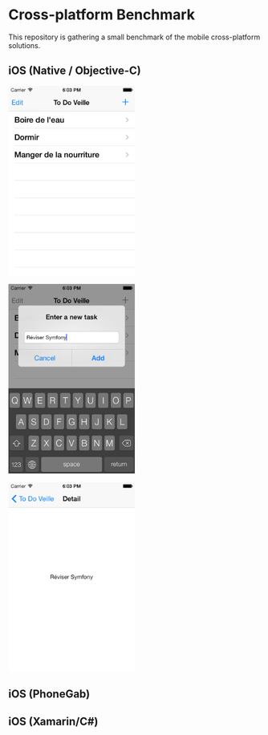 Cross-platform Benchmark
========================

This repository is gathering a small benchmark of the mobile cross-platform solutions.

## iOS (Native / Objective-C)
<p align="left"><img src="https://github.com/ArthurGuibert/Cross-platform-Benchmark/raw/master/native/iOS/Screenshots/ToDoVeille-iOS-00.png" style="width: 50%"/></p>
<p align="left"><img src="https://github.com/ArthurGuibert/Cross-platform-Benchmark/raw/master/native/iOS/Screenshots/ToDoVeille-iOS-01.png" style="width: 50%"/></p>
<p align="left"><img src="https://github.com/ArthurGuibert/Cross-platform-Benchmark/raw/master/native/iOS/Screenshots/ToDoVeille-iOS-02.png" style="width: 50%"/></p>

## iOS (PhoneGab)

## iOS (Xamarin/C#)
